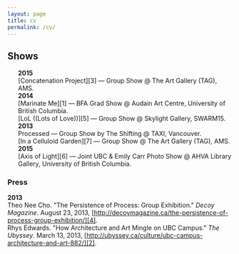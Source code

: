 ```yaml
---
layout: page
title: cv
permalink: /cv/
---
```



## Shows

<ul style="list-style-type:none">
  <li>
    <strong>2015</strong><br />
    [Concatenation Project][3] — Group Show @ The Art Gallery (TAG), AMS.
  </li>
  <li>
    <strong>2014</strong><br />
    [Marinate Me][1] — BFA Grad Show @ Audain Art Centre, University of British Columbia. <br />
    [LoL ((Lots of Love))][5] — Group Show @ Skylight Gallery, SWARM15.
  </li>
  <li>
    <strong>2013</strong><br />
    Processed — Group Show by The Shifting @ TAXI, Vancouver. <br />
    [In a Celluloid Garden][7] — Group Show @ The Art Gallery (TAG), AMS.
  </li>
  <li>
    <strong>2015</strong><br />
    [Axis of Light][6] — Joint UBC & Emily Carr Photo Show @ AHVA Library Gallery, University of British Columbia.
  </li>
</ul>




### Press

**2013** <br />
Theo Nee Cho. "The Persistence of Process: Group Exhibition." *Decoy Magazine*. August 23, 2013, [http://decoymagazine.ca/the-persistence-of-process-group-exhibition/][4]. <br />
Rhys Edwards. "How Architecture and Art Mingle on UBC Campus." *The Ubyssey*. March 13, 2013, [http://ubyssey.ca/culture/ubc-campus-architecture-and-art-882/][2].


[1]:http://gallery.ahva.ubc.ca/2014/04/04/marinate-me-ubc-2014-bfaba-visual-art-graduating-exhibition/        "AHVA Department Website"
[2]:http://ubyssey.ca/culture/ubc-campus-architecture-and-art-882/        "The Ubyssey"
[3]:http://www.concatenationproject.com/about/ "Concatenation Project"
[4]:http://decoymagazine.ca/the-persistence-of-process-group-exhibition/ "Decoy Magazine"
[5]:http://www.paarc.ca/swarm15/ "PAARC SWARM"
[6]:http://gallery.ahva.ubc.ca/2011/11/15/axis-of-light/ "AHVA Department Website"
[7]:http://www.ahva.ubc.ca/eventsDetails.cfm?EventID=1168&EventTypeNumID=20 "AHVA Department Website"
